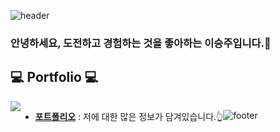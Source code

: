![header](https://capsule-render.vercel.app/api?type=waving&color=gradient&customColorList=2&height=220&section=header&text=Hello!👋%20I',m%20SeungJu&animation=scaleIn&fontSize=70&fontAlignY=38&desc=Thank%20you%20for%20visiting%20my%20GitHub!😁&descAlignY=57&descAlign=62)
### 안녕하세요, 도전하고 경험하는 것을 좋아하는 이승주입니다.🙂
## 💻 Portfolio 💻
<div style="display:flex; flex-direction:row;">
    <a href="[https://www.notion.so/homputer/Notion-3a51e19fa20a4c08a3c1d281a7a2c741](https://sj-.notion.site/LEE-SEUNG-JU-33fc5b100e9f4122b205889fb2a955ee?pvs=4)">
        <img src="https://img.shields.io/badge/Notion-9999FF?style=for-the-badge&logo=Notion&logoColor=white"> 
    </a>
    
- [**포트폴리오**](https://sj-.notion.site/LEE-SEUNG-JU-33fc5b100e9f4122b205889fb2a955ee?pvs=4) : 저에 대한 많은 정보가 담겨있습니다.👆

![footer](https://capsule-render.vercel.app/api?type=waving&color=gradient&customColorList=2&height=100&section=footer)
